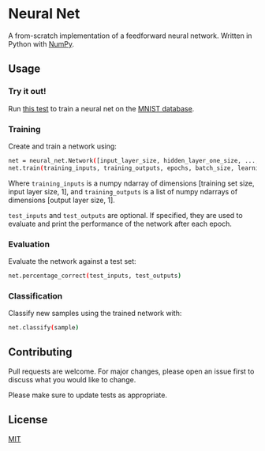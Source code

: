 # Neural Net

A from-scratch implementation of a feedforward neural network. Written in Python with [NumPy](https://numpy.org/).

## Usage

### Try it out!

Run [this test](tests/test.py) to train a neural net on the [MNIST database](https://en.wikipedia.org/wiki/MNIST_database).

### Training

Create and train a network using:

```bash
net = neural_net.Network([input_layer_size, hidden_layer_one_size, ..., output_layer_size])
net.train(training_inputs, training_outputs, epochs, batch_size, learning_rate, test_inputs, test_outputs)
```

Where `training_inputs` is a numpy ndarray of dimensions [training set size, input layer size, 1], and 
`training_outputs` is a list of numpy ndarrays of dimensions [output layer size, 1].

`test_inputs` and `test_outputs` are optional. If specified, they are used to evaluate and print the performance of the 
network after each epoch.

### Evaluation

Evaluate the network against a test set:

```bash
net.percentage_correct(test_inputs, test_outputs)
```

### Classification

Classify new samples using the trained network with:

```bash
net.classify(sample)
```

## Contributing
Pull requests are welcome. For major changes, please open an issue first to discuss what you would like to change.

Please make sure to update tests as appropriate.

## License
[MIT](https://choosealicense.com/licenses/mit/)
